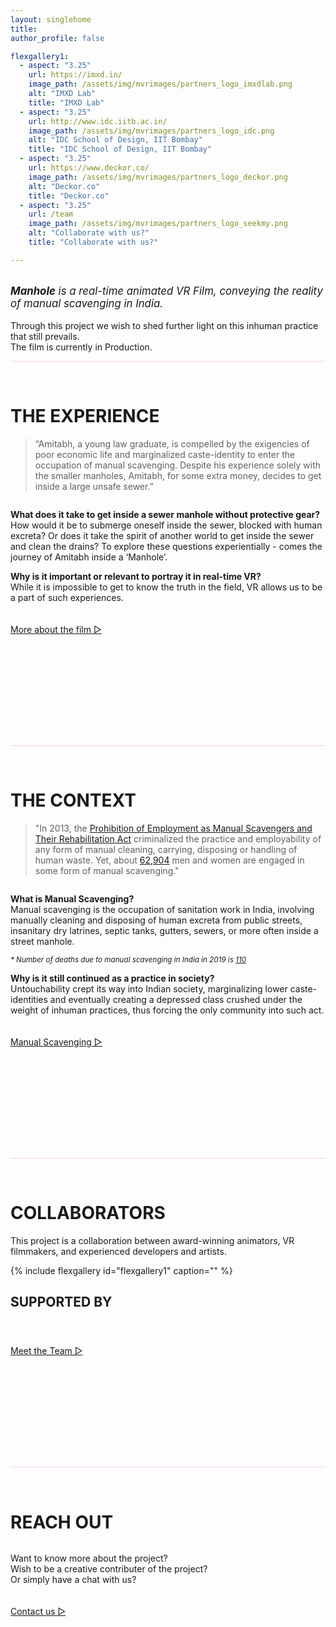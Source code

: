 ```yaml
---
layout: singlehome
title: 
author_profile: false

flexgallery1:
  - aspect: "3.25"
    url: https://imxd.in/
    image_path: /assets/img/mvrimages/partners_logo_imxdlab.png
    alt: "IMXD Lab"
    title: "IMXD Lab"
  - aspect: "3.25"
    url: http://www.idc.iitb.ac.in/
    image_path: /assets/img/mvrimages/partners_logo_idc.png
    alt: "IDC School of Design, IIT Bombay"
    title: "IDC School of Design, IIT Bombay"
  - aspect: "3.25"
    url: https://www.deckor.co/
    image_path: /assets/img/mvrimages/partners_logo_deckor.png
    alt: "Deckor.co"
    title: "Deckor.co"   
  - aspect: "3.25"
    url: /team
    image_path: /assets/img/mvrimages/partners_logo_seekmy.png
    alt: "Collaborate with us?"
    title: "Collaborate with us?"

---
```


<br>

<span style="font-size: larger; font-style: italic;">
<b>Manhole</b> is a real-time animated VR Film, conveying the reality of manual scavenging in India. 
</span>
<br> <br>
Through this project we wish to shed further light on this inhuman practice that still prevails.
<br>
The film is currently in Production.
<br>

<hr style="height:1px;border-width:0;color:#fcd5ce;background-color:#fcd5ce">
<br>


<a name="aboutinfo"></a>
# THE EXPERIENCE

>“Amitabh, a young law graduate, is compelled by the exigencies of poor economic life and marginalized caste-identity to enter the occupation of manual scavenging. Despite his experience solely with the smaller manholes, Amitabh, for some extra money, decides to get inside a large unsafe sewer.”


<figure class="align-left" style="width:100%; max-width:400px;">
  <img src="{{ site.url }}{{ site.baseurl }}/assets/img/mvrimages/homepage_vr.png" alt="">
</figure> 

**What does it take to get inside a sewer manhole without protective gear?**<br>
How would it be to submerge oneself inside the sewer, blocked with human excreta? Or does it take the spirit of another world to get inside the sewer and clean the drains? To explore these questions experientially - comes the journey of Amitabh inside a ‘Manhole’. 

**Why is it important or relevant to portray it in real-time VR?**<br>
While it is impossible to get to know the truth in the field, VR allows us to be a part of such experiences.


<div class = "home-button" style="height:100px; padding-top: 20px; padding-bottom: 80px;">     
 <a class = "home-button" href="{{ site.baseurl }}/about">More about the film ▷</a>       
</div> 

<hr style="height:1px;border-width:0;color:#fcd5ce;background-color:#fcd5ce">
<br>

<a name="aboutinfo"></a>
# THE CONTEXT

> "In 2013, the [Prohibition of Employment as Manual Scavengers and Their Rehabilitation Act](http://legislative.gov.in/sites/default/files/A2013-25.pdf) criminalized the practice and employability of any form of manual cleaning, carrying, disposing or handling of human waste. Yet, about [62,904](https://www.thehindu.com/news/national/indias-manual-scavenging-problem/article30834545.ece) men and women are engaged in some form of manual scavenging."

<figure class="align-right" style="width:100%; max-width:400px;">
  <img src="{{ site.url }}{{ site.baseurl }}/assets/img/mvrimages/homepage_manholeenter2.png" alt="">
</figure> 

**What is Manual Scavenging?**<br>
Manual scavenging is the occupation of sanitation work in India, involving manually cleaning and disposing of human excreta from public streets, insanitary dry latrines, septic tanks, gutters, sewers, or more often inside a street manhole.

<small>_* Number of deaths due to manual scavenging in India in 2019 is [110](https://www.thehindu.com/news/national/110-deaths-by-cleaning-sewers-septic-tanks-in-2019/article30795201.ece)_</small>


**Why is it still continued as a practice in society?**<br>
Untouchability crept its way into Indian society, marginalizing lower caste-identities and eventually creating a depressed class crushed under the weight of inhuman practices, thus forcing the only community into such act. 


<div class = "home-button" style="height:100px; padding-top: 20px; padding-bottom: 80px;">       
 <a class = "home-button" href="{{ site.baseurl }}/background">Manual Scavenging ▷</a>       
</div> 

<hr style="height:1px;border-width:0;color:#fcd5ce;background-color:#fcd5ce">
<br>

<a name="teaminfo"></a>
# COLLABORATORS

This project is a collaboration between award-winning animators, VR filmmakers, and experienced developers and artists.

{% include flexgallery id="flexgallery1" caption="" %}

## SUPPORTED BY

<div style="width:100%; max-width:160px; margin-top: 0px">
  <img src="{{ site.url }}{{ site.baseurl }}/assets/img/mvrimages/unreal.png" alt="">
</div> 

<div class = "home-button" style="height:100px; padding-top: 40px; padding-bottom: 80px;">     
 <a class = "home-button" href="{{ site.baseurl }}/team">Meet the Team ▷</a>       
</div> 

<hr style="height:1px;border-width:0;color:#fcd5ce;background-color:#fcd5ce">
<br>


<a name="contactinfo"></a>
# REACH OUT

<figure class="align-left" style="width:100%; max-width:400px; margin-top: 0px">
  <img src="{{ site.url }}{{ site.baseurl }}/assets/img/mvrimages/billu1.png" alt="">
</figure> 

Want to know more about the project? <br> 
Wish to be a creative contributer of the project?  <br> 
Or simply have a chat with us? 



<div class = "home-button" style="height:100px; padding-top: 20px;">     
 <a class = "home-button" href="{{ site.baseurl }}/contact">Contact us ▷</a>       
</div> 

